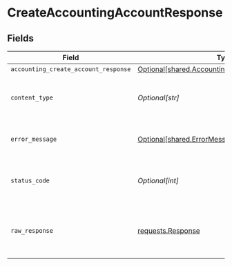 # CreateAccountingAccountResponse


## Fields

| Field                                                                                                          | Type                                                                                                           | Required                                                                                                       | Description                                                                                                    |
| -------------------------------------------------------------------------------------------------------------- | -------------------------------------------------------------------------------------------------------------- | -------------------------------------------------------------------------------------------------------------- | -------------------------------------------------------------------------------------------------------------- |
| `accounting_create_account_response`                                                                           | [Optional[shared.AccountingCreateAccountResponse]](undefined/models/shared/accountingcreateaccountresponse.md) | :heavy_minus_sign:                                                                                             | Success                                                                                                        |
| `content_type`                                                                                                 | *Optional[str]*                                                                                                | :heavy_check_mark:                                                                                             | HTTP response content type for this operation                                                                  |
| `error_message`                                                                                                | [Optional[shared.ErrorMessage]](undefined/models/shared/errormessage.md)                                       | :heavy_minus_sign:                                                                                             | The request made is not valid.                                                                                 |
| `status_code`                                                                                                  | *Optional[int]*                                                                                                | :heavy_check_mark:                                                                                             | HTTP response status code for this operation                                                                   |
| `raw_response`                                                                                                 | [requests.Response](https://requests.readthedocs.io/en/latest/api/#requests.Response)                          | :heavy_minus_sign:                                                                                             | Raw HTTP response; suitable for custom response parsing                                                        |